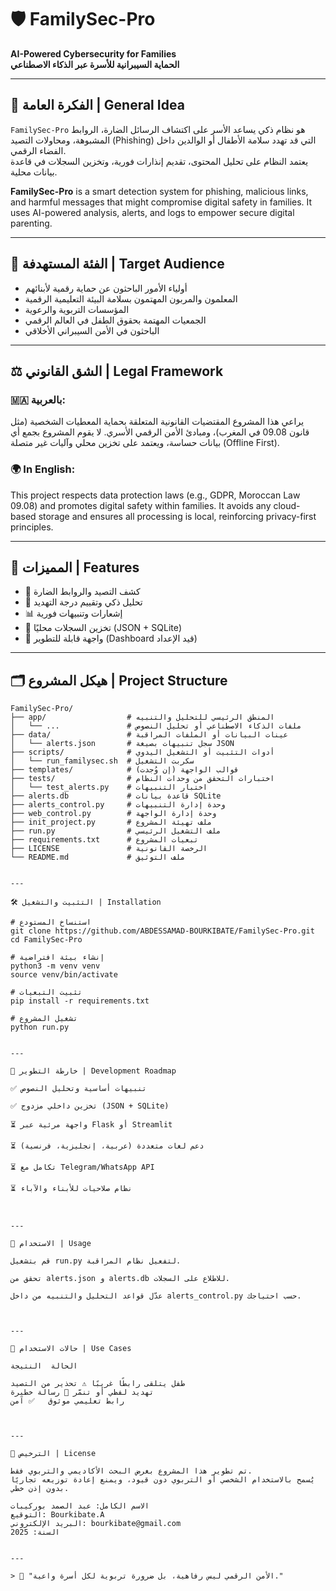 

# 🛡️ FamilySec-Pro

**AI-Powered Cybersecurity for Families**  
**الحماية السيبرانية للأسرة عبر الذكاء الاصطناعي**

---

## 🧭 الفكرة العامة | General Idea

`FamilySec-Pro` هو نظام ذكي يساعد الأسر على اكتشاف الرسائل الضارة، الروابط المشبوهة، ومحاولات التصيد (Phishing) التي قد تهدد سلامة الأطفال أو الوالدين داخل الفضاء الرقمي.  
يعتمد النظام على تحليل المحتوى، تقديم إنذارات فورية، وتخزين السجلات في قاعدة بيانات محلية.

**FamilySec-Pro** is a smart detection system for phishing, malicious links, and harmful messages that might compromise digital safety in families. It uses AI-powered analysis, alerts, and logs to empower secure digital parenting.

---

## 🎯 الفئة المستهدفة | Target Audience

- أولياء الأمور الباحثون عن حماية رقمية لأبنائهم  
- المعلمون والمربون المهتمون بسلامة البيئة التعليمية الرقمية  
- المؤسسات التربوية والرعوية  
- الجمعيات المهتمة بحقوق الطفل في العالم الرقمي  
- الباحثون في الأمن السيبراني الأخلاقي

---

## ⚖️ الشق القانوني | Legal Framework

### 🇲🇦 بالعربية:
يراعي هذا المشروع المقتضيات القانونية المتعلقة بحماية المعطيات الشخصية (مثل قانون 09.08 في المغرب)، ومبادئ الأمن الرقمي الأسري. لا يقوم المشروع بجمع أي بيانات حساسة، ويعتمد على تخزين محلي وآليات غير متصلة (Offline First).

### 🌍 In English:
This project respects data protection laws (e.g., GDPR, Moroccan Law 09.08) and promotes digital safety within families. It avoids any cloud-based storage and ensures all processing is local, reinforcing privacy-first principles.

---

## 🚀 المميزات | Features

- 🔎 كشف التصيد والروابط الضارة
- 🧠 تحليل ذكي وتقييم درجة التهديد
- 📊 إشعارات وتنبيهات فورية
- 💾 تخزين السجلات محليًا (JSON + SQLite)
- 🧩 واجهة قابلة للتطوير (Dashboard قيد الإعداد)

---

## 🗂️ هيكل المشروع | Project Structure

```plaintext
FamilySec-Pro/
├── app/                  # المنطق الرئيسي للتحليل والتنبيه
│   └── ...               # ملفات الذكاء الاصطناعي أو تحليل النصوص
├── data/                 # عينات البيانات أو الملفات المراقبة
│   └── alerts.json       # سجل تنبيهات بصيغة JSON
├── scripts/              # أدوات التثبيت أو التشغيل اليدوي
│   └── run_familysec.sh  # سكربت التشغيل
├── templates/            # قوالب الواجهة (إن وُجدت)
├── tests/                # اختبارات التحقق من وحدات النظام
│   └── test_alerts.py    # اختبار التنبيهات
├── alerts.db             # قاعدة بيانات SQLite
├── alerts_control.py     # وحدة إدارة التنبيهات
├── web_control.py        # وحدة إدارة الواجهة
├── init_project.py       # ملف تهيئة المشروع
├── run.py                # ملف التشغيل الرئيسي
├── requirements.txt      # تبعيات المشروع
├── LICENSE               # الرخصة القانونية
└── README.md             # ملف التوثيق


---

🛠️ التثبيت والتشغيل | Installation

# استنساخ المستودع
git clone https://github.com/ABDESSAMAD-BOURKIBATE/FamilySec-Pro.git
cd FamilySec-Pro

# إنشاء بيئة افتراضية
python3 -m venv venv
source venv/bin/activate

# تثبيت التبعيات
pip install -r requirements.txt

# تشغيل المشروع
python run.py


---

🔬 خارطة التطوير | Development Roadmap

✅ تنبيهات أساسية وتحليل النصوص

✅ تخزين داخلي مزدوج (JSON + SQLite)

⏳ واجهة مرئية عبر Flask أو Streamlit

⏳ دعم لغات متعددة (عربية، إنجليزية، فرنسية)

⏳ تكامل مع Telegram/WhatsApp API

⏳ نظام صلاحيات للأبناء والآباء



---

🧪 الاستخدام | Usage

قم بتشغيل run.py لتفعيل نظام المراقبة.

تحقق من alerts.json و alerts.db للاطلاع على السجلات.

عدّل قواعد التحليل والتنبيه من داخل alerts_control.py حسب احتياجك.



---

📌 حالات الاستخدام | Use Cases

الحالة	النتيجة

طفل يتلقى رابطًا غريبًا	⚠️ تحذير من التصيد
تهديد لفظي أو تنمّر	🚨 رسالة خطيرة
رابط تعليمي موثوق	✅ آمن



---

📜 الترخيص | License

تم تطوير هذا المشروع بغرض البحث الأكاديمي والتربوي فقط.
يُسمح بالاستخدام الشخصي أو التربوي دون قيود، ويمنع إعادة توزيعه تجاريًا بدون إذن خطي.

الاسم الكامل: عبد الصمد بوركيبات
التوقيع: Bourkibate.A
البريد الإلكتروني: bourkibate@gmail.com
السنة: 2025


---

> 💬 "الأمن الرقمي ليس رفاهية، بل ضرورة تربوية لكل أسرة واعية."




